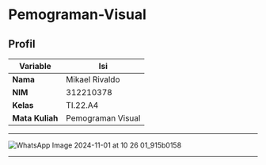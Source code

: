 # Pemograman-Visual

## Profil
| Variable | Isi |
| -------- | --- |
| **Nama** | Mikael Rivaldo |
| **NIM** | 312210378 |
| **Kelas** | TI.22.A4 |
| **Mata Kuliah** | Pemograman Visual|

---

![WhatsApp Image 2024-11-01 at 10 26 01_915b0158](https://github.com/user-attachments/assets/fe613b80-1aaa-4706-a964-ce1d9bfa7969)

---

